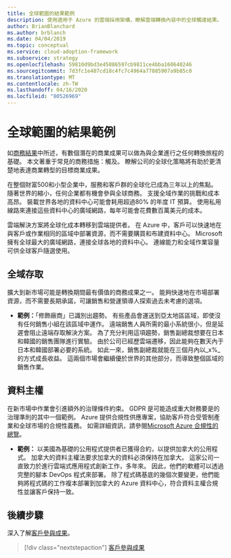 ```yaml
---
title: 全球範圍的結果範例
description: 使用適用于 Azure 的雲端採用架構，瞭解雲端轉換內容中的全球觸達結果。
author: BrianBlanchard
ms.author: brblanch
ms.date: 04/04/2019
ms.topic: conceptual
ms.service: cloud-adoption-framework
ms.subservice: strategy
ms.openlocfilehash: 59810d9bd3e45086597cb9811ce4bba160640246
ms.sourcegitcommit: 7d3fc1e407cd18c4fc7c4964a77885907a9b85c0
ms.translationtype: MT
ms.contentlocale: zh-TW
ms.lasthandoff: 04/16/2020
ms.locfileid: "80526969"
---
```

# <a name="examples-of-global-reach-outcomes"></a>全球範圍的結果範例

如[商務結果](./index.md)中所述，有數個潛在的商業成果可以做為與企業進行之任何轉換旅程的基礎。 本文著重于常見的商務措施：觸及。 瞭解公司的全球化策略將有助於更清楚地表達商業轉型的目標商業成果。

在整個財富500和小型企業中，服務和客戶群的全球化已成為三年以上的焦點。 隨著世界的縮小，任何企業都有機會參與全球商務。 支援全域作業的挑戰和成本高昂。 裝載世界各地的資料中心可能會耗用超過80% 的年度 IT 預算。 使用私用線路來連接這些資料中心的廣域網路，每年可能會花費數百萬美元的成本。

雲端解決方案將全球化成本轉移到雲端提供者。 在 Azure 中，客戶可以快速地在與客戶或作業相同的區域中部署資源，而不需要購買和布建資料中心。 Microsoft 擁有全球最大的廣域網路，連接全球各地的資料中心。 連線能力和全域作業容量可供全球客戶隨選使用。

## <a name="global-access"></a>全域存取

擴大到新市場可能是轉換期間最有價值的商務成果之一。 能夠快速地在市場部署資源，而不需要長期承諾，可讓銷售和營運領導人探索過去未考慮的選項。

- **範例：**「修飾廠商」已識別出趨勢。 有些產品會運送到亞太地區區域，即使沒有任何銷售小組在該區域中運作。 遠端銷售人員所需的最小系統很小，但是延遲會阻止遠端存取解決方案。 為了充分利用這項趨勢，銷售副總裁想要在日本和韓國的銷售團隊進行實驗。 由於公司已經歷雲端遷移，因此能夠在數天內于日本和韓國部署必要的系統。 如此一來，銷售副總裁就能在三個月內以_x%_ 的方式成長收益。 這兩個市場會繼續優於世界的其他部分，而導致整個區域的銷售作業。

## <a name="data-sovereignty"></a>資料主權

在新市場中作業會引進額外的治理條件約束。 GDPR 是可能造成重大財務要是的治理準則的其中一個範例。 Azure 提供合規性供應專案，協助客戶符合受管制產業和全球市場的合規性義務。 如需詳細資訊，請參閱[Microsoft Azure 合規性的總覽](https://azure.microsoft.com/overview/trusted-cloud/compliance)。

- **範例：** 以美國為基礎的公用程式提供者已獲得合約，以提供加拿大的公用程式。 加拿大的資料主權法要求加拿大的資料必須保持在加拿大。 這家公司一直致力於進行雲端式應用程式創新工作，多年來。 因此，他們的軟體可以透過完整的腳本 DevOps 程式來部署。 除了程式碼基底的幾個次要變更，他們能夠將程式碼的工作複本部署到加拿大的 Azure 資料中心，符合資料主權合規性並讓客戶保持一致。

## <a name="next-steps"></a>後續步驟

深入了解[客戶參與成果](./engagement-outcomes.md)。

> [!div class="nextstepaction"]
> [客戶參與成果](./engagement-outcomes.md)
